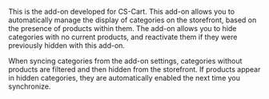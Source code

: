 This is the add-on developed for CS-Cart. This add-on allows you to automatically manage the display of categories on the storefront, based on the presence of products within them. The add-on allows you to hide categories with no current products, and reactivate them if they were previously hidden with this add-on.

When syncing categories from the add-on settings, categories without products are filtered and then hidden from the storefront. If products appear in hidden categories, they are automatically enabled the next time you synchronize.
